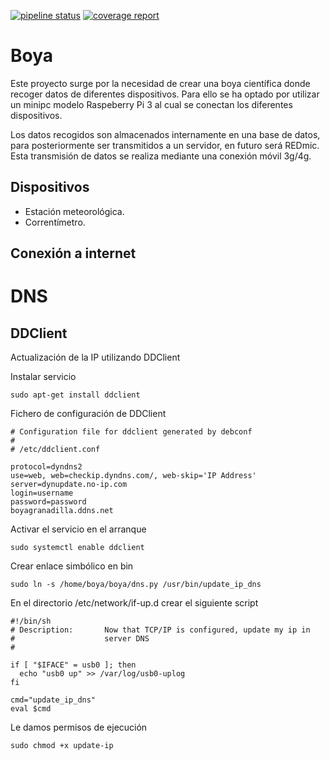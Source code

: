 [![pipeline status](https://git.redmic.net/oag/buoy_client/badges/master/pipeline.svg)](https://git.redmic.net/oag/buoy_client/commits/master) [![coverage report](https://git.redmic.net/oag/buoy_client/badges/master/coverage.svg)](https://git.redmic.net/oag/buoy_client/commits/master)

# Boya
Este proyecto surge por la necesidad de crear una boya científica donde recoger
datos de diferentes dispositivos. Para ello se ha optado por utilizar un minipc
modelo Raspeberry Pi 3 al cual se conectan los diferentes dispositivos.

Los datos recogidos son almacenados internamente en una base de datos, para 
posteriormente ser transmitidos a un servidor, en futuro será REDmic. Esta 
transmisión de datos se realiza mediante una conexión móvil 3g/4g.

## Dispositivos
* Estación meteorológica.
* Correntímetro.

## Conexión a internet




# DNS

## DDClient
Actualización de la IP utilizando DDClient

Instalar servicio
```
sudo apt-get install ddclient
```

Fichero de configuración de DDClient
```
# Configuration file for ddclient generated by debconf
#
# /etc/ddclient.conf

protocol=dyndns2
use=web, web=checkip.dyndns.com/, web-skip='IP Address'
server=dynupdate.no-ip.com
login=username
password=password
boyagranadilla.ddns.net

```
Activar el servicio en el arranque
```
sudo systemctl enable ddclient
```


Crear enlace simbólico en bin
```
sudo ln -s /home/boya/boya/dns.py /usr/bin/update_ip_dns
```

En el directorio /etc/network/if-up.d crear el siguiente script

```
#!/bin/sh
# Description:       Now that TCP/IP is configured, update my ip in
#                    server DNS
#

if [ "$IFACE" = usb0 ]; then
  echo "usb0 up" >> /var/log/usb0-uplog
fi

cmd="update_ip_dns"
eval $cmd
```

Le damos permisos de ejecución
```
sudo chmod +x update-ip
```
